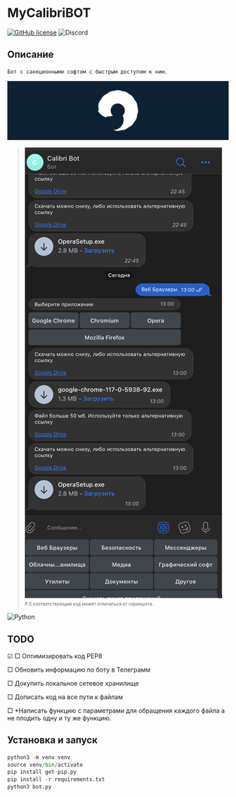 # MyCalibriBOT
[![GitHub license](https://img.shields.io/github/license/pijawca/svyaznoybot?style=flat-square)](https://github.com//pijawca/svyaznoybot/LICENSE.md)
![Discord](https://img.shields.io/discord/1106578647705469009?label=%D0%A1%D0%B5%D1%80%D0%B2%D0%B5%D1%80%20%D0%BF%D0%BE%D0%B4%D0%B4%D0%B5%D1%80%D0%B6%D0%BA%D0%B8&style=flat-square&logo=Discord&logoColor=white&link=https%3A%2F%2Fdiscord.gg%2FZspmr6Q4aZ)

## Описание

```
Бот с санкционными софтом с быстрым доступом к ним.
```

![logo](https://raw.githubusercontent.com/pijawca/pijawca/main/resources/logo.png)

>![preview](https://raw.githubusercontent.com/pijawca/pijawca/main/resources/Снимок%20экрана%202023-09-30%20в%2013.04.19.png) <font size="1"> P.S соответствующий код может отличаться от скриншота.</font>

![Python](https://img.shields.io/badge/python-3670A0?style=for-the-badge&logo=python&logoColor=ffdd54)


## TODO
☑
□ Оптимизировать код PEP8

□ Обновить информацию по боту в Телеграмм

□ Докупить локальное сетевое хранилище

□ Дописать код на все пути к файлам

□ *Написать функцию с параметрами для обращения каждого файла а не плодить одну и ту же функцию.


## Установка и запуск

```python
python3 -m venv venv
source venv/bin/activate
pip install get-pip.py
pip install -r requirements.txt
python3 bot.py
```